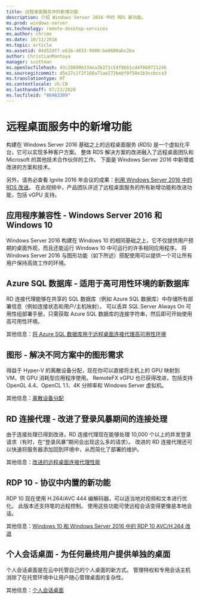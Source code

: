 ```yaml
---
title: 远程桌面服务中的新增功能
description: 介绍 Windows Server 2016 中的 RDS 新功能。
ms.prod: windows-server
ms.technology: remote-desktop-services
ms.author: chrimo
ms.date: 10/11/2016
ms.topic: article
ms.assetid: 04d52dff-e61b-4633-9908-be8600abc2ba
author: ChristianMontoya
manager: scottman
ms.openlocfilehash: 43c280996334ea3b371c54f86b1cd4f86072124b
ms.sourcegitcommit: d5e27c1f2f168a71ae272bebf8f50e1b3ccbcca3
ms.translationtype: HT
ms.contentlocale: zh-CN
ms.lasthandoff: 07/23/2020
ms.locfileid: "86963309"
---
```

# <a name="whats-new-in-remote-desktop-services"></a>远程桌面服务中的新增功能

构建在 Windows Server 2016 基础之上的远程桌面服务 (RDS) 是一个虚拟化平台，它可以实现多种客户方案。 整体 RDS 解决方案的改进融入了远程桌面团队和 Microsoft 的其他技术合作伙伴的工作。 下面是 Windows Server 2016 中新增或改进的方案和技术。

另外，请务必查看 Ignite 2016 年会议的成果：[利用 Windows Server 2016 中的 RDS 改进](https://channel9.msdn.com/Events/Ignite/2016/BRK3098)。 在此视频中，产品团队评述了远程桌面服务的所有新增功能和改进功能，包括 vGPU 支持。 

## <a name="app-compatibility---windows-server-2016-and-windows-10"></a>应用程序兼容性 - Windows Server 2016 和 Windows 10
Windows Server 2016 构建在 Windows 10 的相同基础之上，它不仅提供用户预期的桌面外观，而且还能运行 Windows 10 中可运行的许多相同应用程序。 将 Windows Server 2016 与图形功能（如下所述）搭配使用可以提供一个可让所有用户保持高效工作的环境。 

## <a name="azure-sql-database---the-new-database-for-your-highly-available-environment"></a>Azure SQL 数据库 - 适用于高可用性环境的新数据库
RD 连接代理能够在共享的 SQL 数据库（例如 Azure SQL 数据库）中存储所有部署信息（例如连接状态和用户/主机映射）。 可以丢弃 SQL Server Always On 可用性组部署手册，只需获取 Azure SQL 数据库的连接字符串，然后即可开始使用高可用性环境。

其他信息：[将 Azure SQL 数据库用于远程桌面连接代理高可用性环境](https://techcommunity.microsoft.com/t5/microsoft-security-and/new-windows-server-2016-capability-use-azure-sql-db-for-your/ba-p/249787)

## <a name="graphics---solving-graphics-needs-across-various-scenarios"></a>图形 - 解决不同方案中的图形需求
得益于 Hyper-V 的离散设备分配，现在你可以直接将主机上的 GPU 映射到 VM，供 GPU 消耗型应用程序使用。 RemoteFX vGPU 也已获得改进，包括支持 OpenGL 4.4、OpenCL 1.1、4K 分辨率和 Windows Server 虚拟机。

其他信息：[离散设备分配](https://techcommunity.microsoft.com/t5/virtualization/bg-p/Virtualization)

## <a name="rd-connection-broker---improved-connection-handling-during-logon-storms"></a>RD 连接代理 - 改进了登录风暴期间的连接处理
由于连接处理已得到改进，RD 连接代理现在能够处理 10,000 个以上的并发登录请求（有时，在“登录风暴”期间会出现这么多的请求）。 改进的 RD 连接代理还可以快速将服务器添加回到环境中，从而简化了部署的维护。

其他信息：[改进的远程桌面连接代理性能](https://techcommunity.microsoft.com/t5/microsoft-security-and/improved-remote-desktop-connection-broker-performance-with/ba-p/249559)

## <a name="rdp-10---new-capabilities-built-into-the-protocol"></a>RDP 10 - 协议中内置的新功能
RDP 10 现在使用 H.264/AVC 444 编解码器，可以适当地对视频和文本进行优化。 此版本还支持笔的远程控制。 使用这些功能可使远程会话变得更像是本地会话。  

其他信息：[Windows 10 和 Windows Server 2016 中的 RDP 10 AVC/H.264 改进](https://techcommunity.microsoft.com/t5/microsoft-security-and/remote-desktop-protocol-rdp-10-avc-h-264-improvements-in-windows/ba-p/249588)

## <a name="personal-session-desktops---providing-individual-desktops-to-any-end-user"></a>个人会话桌面 - 为任何最终用户提供单独的桌面
个人会话桌面是在云中托管自己的个人桌面的新方式。 管理特权和专用会话主机消除了在托管环境中让用户随心管理桌面的复杂性。

其他信息：[个人会话桌面](rds-personal-session-desktops.md)
